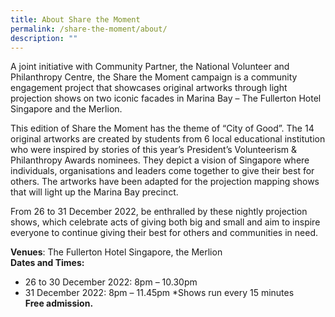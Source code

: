 ```yaml
---
title: About Share the Moment
permalink: /share-the-moment/about/
description: ""
---
```

A joint initiative with Community Partner, the National Volunteer and Philanthropy Centre, the Share the Moment campaign is a community engagement project that showcases original artworks through light projection shows on two iconic facades in Marina Bay – The Fullerton Hotel Singapore and the Merlion. 

This edition of Share the Moment has the theme of “City of Good”. The 14 original artworks
are created by students from 6 local educational institution who were inspired by stories of this year’s President’s Volunteerism & Philanthropy Awards nominees. They depict a vision of
Singapore where individuals, organisations and leaders come together to give their best for
others. The artworks have been adapted for the projection mapping shows that will light up the Marina Bay precinct. 

From 26 to 31 December 2022, be enthralled by these nightly projection shows, which celebrate acts of giving both big and small and aim to inspire everyone to continue giving
their best for others and communities in need.

**Venues**: The Fullerton Hotel Singapore, the Merlion <br>
**Dates and Times:**
- 26 to 30 December 2022: 8pm – 10.30pm
- 31 December 2022: 8pm – 11.45pm
*Shows run every 15 minutes <br>
**Free admission.**